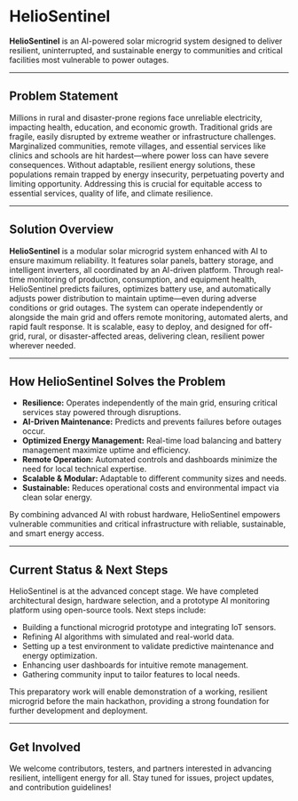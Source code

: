 # HelioSentinel

**HelioSentinel** is an AI-powered solar microgrid system designed to deliver resilient, uninterrupted, and sustainable energy to communities and critical facilities most vulnerable to power outages.

---

## Problem Statement

Millions in rural and disaster-prone regions face unreliable electricity, impacting health, education, and economic growth. Traditional grids are fragile, easily disrupted by extreme weather or infrastructure challenges. Marginalized communities, remote villages, and essential services like clinics and schools are hit hardest—where power loss can have severe consequences. Without adaptable, resilient energy solutions, these populations remain trapped by energy insecurity, perpetuating poverty and limiting opportunity. Addressing this is crucial for equitable access to essential services, quality of life, and climate resilience.

---

## Solution Overview

**HelioSentinel** is a modular solar microgrid system enhanced with AI to ensure maximum reliability. It features solar panels, battery storage, and intelligent inverters, all coordinated by an AI-driven platform. Through real-time monitoring of production, consumption, and equipment health, HelioSentinel predicts failures, optimizes battery use, and automatically adjusts power distribution to maintain uptime—even during adverse conditions or grid outages. The system can operate independently or alongside the main grid and offers remote monitoring, automated alerts, and rapid fault response. It is scalable, easy to deploy, and designed for off-grid, rural, or disaster-affected areas, delivering clean, resilient power wherever needed.

---

## How HelioSentinel Solves the Problem

- **Resilience:** Operates independently of the main grid, ensuring critical services stay powered through disruptions.
- **AI-Driven Maintenance:** Predicts and prevents failures before outages occur.
- **Optimized Energy Management:** Real-time load balancing and battery management maximize uptime and efficiency.
- **Remote Operation:** Automated controls and dashboards minimize the need for local technical expertise.
- **Scalable & Modular:** Adaptable to different community sizes and needs.
- **Sustainable:** Reduces operational costs and environmental impact via clean solar energy.

By combining advanced AI with robust hardware, HelioSentinel empowers vulnerable communities and critical infrastructure with reliable, sustainable, and smart energy access.

---

## Current Status & Next Steps

HelioSentinel is at the advanced concept stage. We have completed architectural design, hardware selection, and a prototype AI monitoring platform using open-source tools. Next steps include:
- Building a functional microgrid prototype and integrating IoT sensors.
- Refining AI algorithms with simulated and real-world data.
- Setting up a test environment to validate predictive maintenance and energy optimization.
- Enhancing user dashboards for intuitive remote management.
- Gathering community input to tailor features to local needs.

This preparatory work will enable demonstration of a working, resilient microgrid before the main hackathon, providing a strong foundation for further development and deployment.

---

## Get Involved

We welcome contributors, testers, and partners interested in advancing resilient, intelligent energy for all. Stay tuned for issues, project updates, and contribution guidelines!